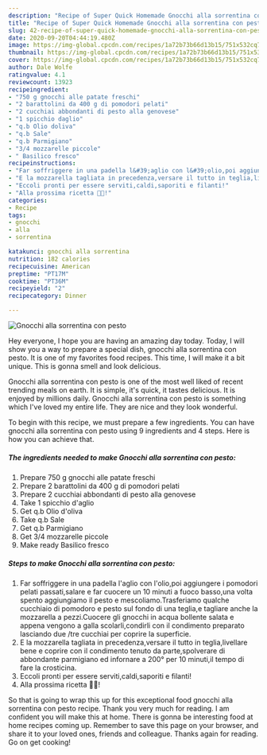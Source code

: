 ```yaml
---
description: "Recipe of Super Quick Homemade Gnocchi alla sorrentina con pesto"
title: "Recipe of Super Quick Homemade Gnocchi alla sorrentina con pesto"
slug: 42-recipe-of-super-quick-homemade-gnocchi-alla-sorrentina-con-pesto
date: 2020-09-20T04:44:19.480Z
image: https://img-global.cpcdn.com/recipes/1a72b73b66d13b15/751x532cq70/gnocchi-alla-sorrentina-con-pesto-recipe-main-photo.jpg
thumbnail: https://img-global.cpcdn.com/recipes/1a72b73b66d13b15/751x532cq70/gnocchi-alla-sorrentina-con-pesto-recipe-main-photo.jpg
cover: https://img-global.cpcdn.com/recipes/1a72b73b66d13b15/751x532cq70/gnocchi-alla-sorrentina-con-pesto-recipe-main-photo.jpg
author: Dale Wolfe
ratingvalue: 4.1
reviewcount: 13923
recipeingredient:
- "750 g gnocchi alle patate freschi"
- "2 barattolini da 400 g di pomodori pelati"
- "2 cucchiai abbondanti di pesto alla genovese"
- "1 spicchio daglio"
- "q.b Olio doliva"
- "q.b Sale"
- "q.b Parmigiano"
- "3/4 mozzarelle piccole"
- " Basilico fresco"
recipeinstructions:
- "Far soffriggere in una padella l&#39;aglio con l&#39;olio,poi aggiungere i pomodori pelati passati,salare e far cuocere un 10 minuti a fuoco basso,una volta spento aggiungiamo il pesto e mescoliamo.Trasferiamo qualche cucchiaio di pomodoro e pesto sul fondo di una teglia,e tagliare anche la mozzarella a pezzi.Cuocere gli gnocchi in acqua bollente salata e appena vengono a galla scolarli,condirli con il condimento preparato lasciando due /tre cucchiai per coprire la superficie."
- "E la mozzarella tagliata in precedenza,versare il tutto in teglia,livellare bene e coprire con il condimento tenuto da parte,spolverare di abbondante parmigiano ed infornare a 200° per 10 minuti,il tempo di fare la crosticina."
- "Eccoli pronti per essere serviti,caldi,saporiti e filanti!"
- "Alla prossima ricetta 👩‍🍳!"
categories:
- Recipe
tags:
- gnocchi
- alla
- sorrentina

katakunci: gnocchi alla sorrentina 
nutrition: 182 calories
recipecuisine: American
preptime: "PT17M"
cooktime: "PT36M"
recipeyield: "2"
recipecategory: Dinner

---
```



![Gnocchi alla sorrentina con pesto](https://img-global.cpcdn.com/recipes/1a72b73b66d13b15/751x532cq70/gnocchi-alla-sorrentina-con-pesto-recipe-main-photo.jpg)

Hey everyone, I hope you are having an amazing day today. Today, I will show you a way to prepare a special dish, gnocchi alla sorrentina con pesto. It is one of my favorites food recipes. This time, I will make it a bit unique. This is gonna smell and look delicious.



Gnocchi alla sorrentina con pesto is one of the most well liked of recent trending meals on earth. It is simple, it's quick, it tastes delicious. It is enjoyed by millions daily. Gnocchi alla sorrentina con pesto is something which I've loved my entire life. They are nice and they look wonderful.


To begin with this recipe, we must prepare a few ingredients. You can have gnocchi alla sorrentina con pesto using 9 ingredients and 4 steps. Here is how you can achieve that.

<!--inarticleads1-->

##### The ingredients needed to make Gnocchi alla sorrentina con pesto:

1. Prepare 750 g gnocchi alle patate freschi
1. Prepare 2 barattolini da 400 g di pomodori pelati
1. Prepare 2 cucchiai abbondanti di pesto alla genovese
1. Take 1 spicchio d&#39;aglio
1. Get q.b Olio d&#39;oliva
1. Take q.b Sale
1. Get q.b Parmigiano
1. Get 3/4 mozzarelle piccole
1. Make ready  Basilico fresco




<!--inarticleads2-->

##### Steps to make Gnocchi alla sorrentina con pesto:

1. Far soffriggere in una padella l&#39;aglio con l&#39;olio,poi aggiungere i pomodori pelati passati,salare e far cuocere un 10 minuti a fuoco basso,una volta spento aggiungiamo il pesto e mescoliamo.Trasferiamo qualche cucchiaio di pomodoro e pesto sul fondo di una teglia,e tagliare anche la mozzarella a pezzi.Cuocere gli gnocchi in acqua bollente salata e appena vengono a galla scolarli,condirli con il condimento preparato lasciando due /tre cucchiai per coprire la superficie.
1. E la mozzarella tagliata in precedenza,versare il tutto in teglia,livellare bene e coprire con il condimento tenuto da parte,spolverare di abbondante parmigiano ed infornare a 200° per 10 minuti,il tempo di fare la crosticina.
1. Eccoli pronti per essere serviti,caldi,saporiti e filanti!
1. Alla prossima ricetta 👩‍🍳!




So that is going to wrap this up for this exceptional food gnocchi alla sorrentina con pesto recipe. Thank you very much for reading. I am confident you will make this at home. There is gonna be interesting food at home recipes coming up. Remember to save this page on your browser, and share it to your loved ones, friends and colleague. Thanks again for reading. Go on get cooking!
